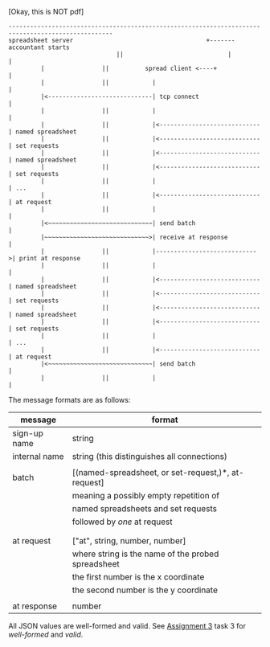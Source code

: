 [Okay, this is NOT pdf]


```
---------------------------------------------------------------------------------------------------
spreadsheet server                                     +------- accountant starts
			                  ||                             |            |
	     |                ||          spread client <----+            |
	     |                ||            |                             |
	     |<-----------------------------| tcp connect                 |
	     |                ||            |                             |
	     |                ||            |<----------------------------| named spreadsheet
	     |                ||            |<----------------------------| set requests
	     |                ||            |<----------------------------| named spreadsheet
	     |                ||            |<----------------------------| set requests
	     |                ||            |                             | ...
	     |                ||            |<----------------------------| at request
	     |                ||            |                             |
	     |<~~~~~~~~~~~~~~~~~~~~~~~~~~~~~| send batch 		              |
	     |~~~~~~~~~~~~~~~~~~~~~~~~~~~~~>| receive at response	        |
	     |                ||            |---------------------------->| print at response
	     |                ||            |                             |
	     |                ||            |<----------------------------| named spreadsheet
	     |                ||            |<----------------------------| set requests
	     |                ||            |<----------------------------| named spreadsheet
	     |                ||            |<----------------------------| set requests
	     |                ||            |                             | ...
	     |                ||            |<----------------------------| at request
	     |<~~~~~~~~~~~~~~~~~~~~~~~~~~~~~| send batch 		              |
	     |                ||            |                             |

```

The message formats are as follows:

|  message		  		    |  format						 						                       |
| --------------------- | ---------------------------------------------------- |
| sign-up name	    	  | string 						 						                       |
| internal name	    	  | string (this distinguishes all connections)          |
| 	       	    	  	  |  			 	       			 					 											 |
| batch                 | [(named-spreadsheet, or set-request,)*, at-request]  |
| 											|   meaning a possibly empty repetition of 		         |
|			  								|   named spreadsheets and set requests 		           |
|			  								|   followed by _one_ at request			                 |
|			  								|   	       	  	   				                           |
| 	       	    	  		|  			 	       			                                 |
| at request            | ["at", string, number, number]			                 |
| 	       	    	  	  |  where string is the name of the probed spreadsheet  |
| 	       	    	      |        the first number is the x coordinate		       |
| 	       	    	      |        the second number is the y coordinate	       |
| 	       	    	      |  			 	       			                                 |
| at response  	    	  | number		 	       			                             |


All JSON values are well-formed and valid. See
[Assignment 3](http://www.ccis.northeastern.edu/home/matthias/4500-f18/3.html)
task 3 for _well-formed_ and _valid_.
